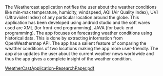 The Weathercast application notifies the user about
the weather conditions like min-max temperature, humidity, windspeed, AQI (Air Quality Index), UVI
(Ultraviolet Index) of any particular location around the globe. This application has been developed using
android studio and the soft wares used are XML (for front-end programming), JAVA (for back-end
programming). The app focuses on forecasting weather conditions using historical data. This is done by
extracting information from OpenWeathermap API. The app has a salient feature of comparing the weather
conditions of two locations making the app more user-friendly. The app also updates the user about the current
weather news worldwide and thus the app gives a complete insight of the weather condition.

[WeatherCastApplication-ResearchPaper.pdf](https://github.com/user-attachments/files/17034776/WeatherCastApplication-ResearchPaper.pdf)

